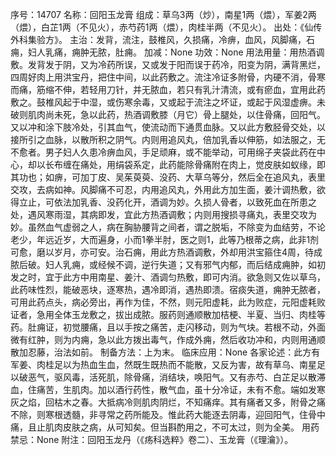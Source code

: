 序号：14707
名称：回阳玉龙膏
组成：草乌3两（炒），南星1两（煨），军姜2两（煨），白芷1两（不见火），赤芍药1两（煨），肉桂半两（不见火）。
出处：《仙传外科集验方》。
主治：发背，流注，鼓椎风，久损痛，冷痹，血风，风脚痛，石痈，妇人乳痛，痈肿无脓，肚痈。
加减：None
功效：None
用法用量：用热酒调敷。发背发于阴，又为冷药所误，又或发于阳而误于药冷，阳变为阴，满背黑烂，四周好肉上用洪宝丹，把住中间，以此药敷之。流注冷证多附骨，内硬不消，骨寒而痛，筋缩不伸，若轻用刀针，并无脓血，若只有乳汁清流，或有瘀血，宜用此药敷之。鼓椎风起于中湿，或伤寒余毒，又或起于流注之坏证，或起于风湿虚痹。未破则肌肉尚未死，急以此药，热酒调敷膝（月它）骨上腿处，以住骨痛，回阳气。又以冲和涂下肢冷处，引其血气，使流动而下通贯血脉。又以此方敷胫骨交处，以接所引之血脉，以散所积之阴气。内则用追风丸，倍加乳香以伸筋，如法服之，无不愈者。男子妇人久患冷痹血风，手足顽麻，或不能举动，可用绵子夹袋此药在中心，却以长布缠在痛处，用绢袋系定，此药能除骨痛附在肉上，觉皮肤如蚁缘，即其功也；如痹，可加丁皮、吴茱萸萸、没药、大草乌等分，然后全在追风丸，表里交攻，去病如神。风脚痛不可忍，内用追风丸，外用此方加生面，姜汁调热敷，欲得立止，可依法加乳香、没药化开，酒调为妙。久损人骨者，以致死血在所患之处，遇风寒雨湿，其病即发，宜此方热酒调敷；内则用搜损寻痛丸，表里交攻为妙。虽然血气虚弱之人，病在胸胁腰背之间者，谓之脱垢，不除变为血结劳，不论老少，年远近岁，大而遍身，小而1拳半肘，医之则1，此等乃根蒂之病，此非1剂可愈，磨以岁月，亦可安。治石痈，用此方热酒调敷，外却用洪宝箍住4周，待成脓后破。妇人乳痈，或经候不调，逆行失道；又有邪气内郁，而后结成痈肿，如初发之时，宜于此方中用南星、姜汁、酒调匀热敷，即可内消。欲急则又佐以草乌，此药味性烈，能破恶块，逐寒热，遇冷即消，遇热即溃。宿痰失道，痈肿无脓者，可用此药点头，病必旁出，再作为佳，不然，则元阳虚耗，此为败症，元阳虚耗败证者，急用全体玉龙敷之，拔出成脓。服药则通顺散加桔梗、半夏、当归、肉桂等药。肚痈证，初觉腰痛，且以手按之痛苦，走闪移动，则为气块。若根不动，外面微有红肿，则为内痈，急以此方拨出毒气，作成外痈，然后收功冲和，内则用通顺散加忍藤，治法如前。
制备方法：上为末。
临床应用：None
各家论述：此方有军姜、肉桂足以为热血生血，然既生既热而不能散，又反为害，故有草乌、南星足以破恶气，驱风毒，活死肌，除骨痛，消结块，唤阳气。又有赤芍、白芷足以散滞血，住痛苦，生肌肉。加以酒行药性，散气血，虽十分冷证，未有不愈。端如发寒灰之焰，回枯木之春。大抵病冷则肌肉阴烂，不知痛痒。其有痛者又多，附骨之痛不除，则寒根透髓，非寻常之药所能及。惟此药大能逐去阴毒，迎回阳气，住骨中痛，且止肌肉皮肤之病，从可知矣。但当斟酌用之，不可太过，则为全美。
用药禁忌：None
附注：回阳玉龙丹（《疡科选粹》卷二）、玉龙膏（《理瀹》）。
